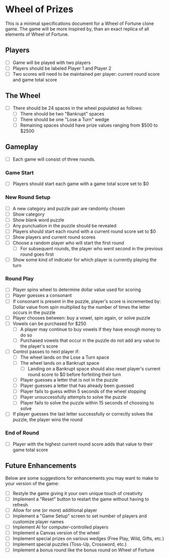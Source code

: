 # Wheel of Prizes

This is a minimal specifications document for a Wheel of Fortune clone game. The game will be more inspired by, than an exact replica of all elements of Wheel of Fortune.

## Players

- [ ] Game will be played with two players
- [ ] Players should be labeled Player 1 and Player 2
- [ ] Two scores will need to be maintained per player: current round score and game total score

## The Wheel

- [ ] There should be 24 spaces in the wheel populated as follows:
  - [ ] There should be two "Bankrupt" spaces
  - [ ] There should be one "Lose a Turn" wedge
  - [ ] Remaining spaces should have prize values ranging from $500 to $2500

## Gameplay

- [ ] Each game will consist of three rounds.

### Game Start

- [ ] Players should start each game with a game total score set to \$0

### New Round Setup

- [ ] A new category and puzzle pair are randomly chosen
- [ ] Show category
- [ ] Show blank word puzzle
- [ ] Any punctuation in the puzzle should be revealed
- [ ] Players should start each round with a current round score set to \$0
- [ ] Show players and current round scores
- [ ] Choose a random player who will start the first round
  - [ ] For subsequent rounds, the player who went second in the previous round goes first
- [ ] Show some kind of indicator for which player is currently playing the turn

### Round Play

- [ ] Player spins wheel to determine dollar value used for scoring
- [ ] Player guesses a consonant
- [ ] If consonant is present in the puzzle, player's score is incremented by:  
       Dollar value from spin multiplied by the number of times the letter occurs in the puzzle
- [ ] Player chooses between: buy a vowel, spin again, or solve puzzle
- [ ] Vowels can be purchased for \$250
  - [ ] A player may continue to buy vowels if they have enough money to do so
  - [ ] Purchased vowels that occur in the puzzle do not add any value to the player's score
- [ ] Control passes to next player if:
  - [ ] The wheel lands on the Lose a Turn space
  - [ ] The wheel lands on a Bankrupt space
    - [ ] Landing on a Bankrupt space should also reset player's current round score to \$0 before forfeiting their turn
  - [ ] Player guesses a letter that is not in the puzzle
  - [ ] Player guesses a letter that has already been guessed
  - [ ] Player fails to guess within 5 seconds of the wheel stopping
  - [ ] Player unsuccessfully attempts to solve the puzzle
  - [ ] Player fails to solve the puzzle within 15 seconds of choosing to solve
- [ ] If player guesses the last letter successfully or correctly solves the puzzle, the player wins the round

### End of Round

- [ ] Player with the highest current round score adds that value to their game total score

## Future Enhancements

Below are some suggestions for enhancements you may want to make to your version of the game:

- [ ] Restyle the game giving it your own unique touch of creativity
- [ ] Implement a "Reset" button to restart the game without having to refresh
- [ ] Allow for one (or more) additional player
- [ ] Implement a "Game Setup" screen to set number of players and customize player names
- [ ] Implement AI for computer-controlled players
- [ ] Implement a Canvas version of the wheel
- [ ] Implement special prizes on various wedges (Free Play, Wild, Gifts, etc.)
- [ ] Implement special puzzles (Toss-Up, Crossword, etc.)
- [ ] Implement a bonus round like the bonus round on Wheel of Fortune
